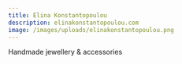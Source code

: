 ```yaml
---
title: Elina Konstantopoulou
description: elinakonstantopoulou.com
image: /images/uploads/elinakonstantopoulou.png
---
```

Handmade jewellery & accessories